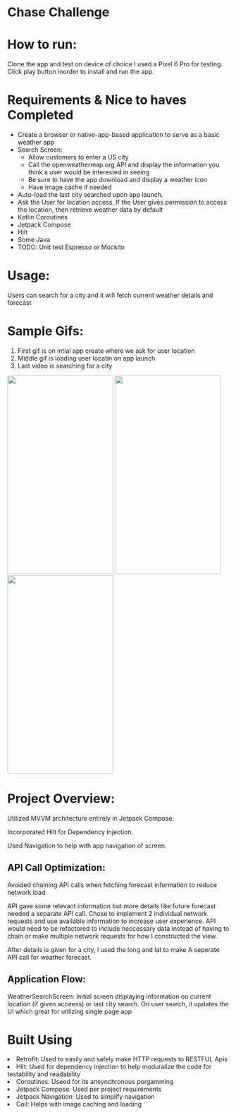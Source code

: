 # Chase Challenge
<h1>How to run: </h1>
Clone the app and test on device of choice I used a Pixel 6 Pro for testing. Click play button inorder to install and run the app.

<h1>Requirements & Nice to haves Completed </h1>
<ul>
  <li>Create a browser or native-app-based application to serve as a basic weather app</li>
  <li>Search Screen:
      <ul>
        <li>Allow customers to enter a US city</li>
        <li>Call the openweathermap.org API and display the information you think a user would be interested in seeing</li>
        <li>Be sure to have the app download and display a weather icon</li>
        <li>Have image cache if needed</li>
      </ul>
    </li>
  <li>Auto-load the last city searched upon app launch.</li>
  <li>Ask the User for location access, If the User gives permission to access the location, then  retrieve weather data by default  </li>
  <li>Kotlin Coroutines</li>
  <li>Jetpack Compose</li>
  <li>Hilt</li>
  <li>Some Java</li>
  <li>TODO: Unit test Espresso or Mockito </li>

</ul>

<h1>Usage: </h1>
Users can search for a city and it will fetch current weather details and forecast

<h1>Sample Gifs:</h1>
<ol>
  <li>First gif is on intial app create where we ask for user location </li>
  <li>Middle gif is loading user locatin on app launch</li>
  <li>Last video is searching for a city</li>
</ol>
<p float="left">
    <img src="https://github.com/Giocern5/ChaseChallenge/assets/38301046/da98f468-d4d9-4582-944f-3be2d9352541" width="240" height="450" />
  <img src="https://github.com/Giocern5/ChaseChallenge/assets/38301046/ef1ba2bc-8652-4503-b93a-9cafd0f71a67" width="240" height="450" />
  <img src="https://github.com/Giocern5/ChaseChallenge/assets/38301046/335a13f1-e2e2-4483-ac63-f7cce8b74dfc" width="240" height="450" />
</p>

<h1>Project Overview:</h1>

Utilized MVVM architecture entirely in Jetpack Compose.

Incorporated Hilt for Dependency Injection.

Used Navigation to help with app navigation of screen.

<h2>API Call Optimization:</h2>

Avoided chaining API calls when fetching forecast information to reduce network load.

API gave some relevant information but more details like future forecast needed a separate API call. Chose to implement 2 individual network requests and use available information to increase user experience. API would need to be refactored to include neccessary data instead of having to chain or make multiple network requests for how I constructed the view.

After details is given for a city, I used the long and lat to make A seperate API call for weather forecast.

<h2>Application Flow:</h2>
WeatherSearchScreen: Initial screen displaying information on current location (if given acceess) or last city search. On user search, it updates the UI which great for utilizing single page app


<h1>Built Using</h1>
<li>Retrofit: Used to easily and safely make HTTP requests to RESTFUL Apis </li>
<li>Hilt: Used for dependency injection to help moduralize the code for testability and readability</li>
<li>Coroutines: Useed for its ansynchronous porgamming</li>
<li>Jetpack Compose: Used per project requirements</li>
<li>Jetpack Navigation: Used to simplify navigation</li>
<li>Coil: Helps with image caching and loading</li>
